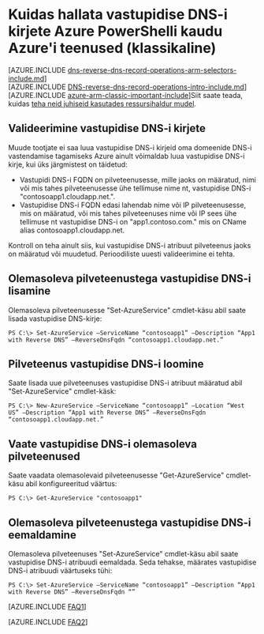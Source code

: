 <properties
   pageTitle="Azure'i (klassikaline) teenuste PowerShelli kaudu vastupidise DNS-i kirjeid hallata | Microsoft Azure'i"
   description="Kuidas hallata vastupidise DNS-i või PTR kirjete Azure'i teenuste klassikaline juurutamise mudeli PowerShelli kaudu. "
   services="DNS"
   documentationCenter="na"
   authors="s-malone"
   manager="carmonm"
   editor=""
   tags="azure-service-management"
/>
<tags
   ms.service="DNS"
   ms.devlang="na"
   ms.topic="article"
   ms.tgt_pltfrm="na"
   ms.workload="infrastructure-services"
   ms.date="10/28/2016"
   ms.author="smalone" />

# <a name="how-to-manage-reverse-dns-records-for-your-azure-services-classic-using-azure-powershell"></a>Kuidas hallata vastupidise DNS-i kirjete Azure PowerShelli kaudu Azure'i teenused (klassikaline)

[AZURE.INCLUDE [dns-reverse-dns-record-operations-arm-selectors-include.md](../../includes/dns-reverse-dns-record-operations-arm-selectors-include.md)]
<BR>
[AZURE.INCLUDE [DNS-reverse-dns-record-operations-intro-include.md](../../includes/dns-reverse-dns-record-operations-intro-include.md)]
<BR>
[AZURE.INCLUDE [azure-arm-classic-important-include](../../includes/learn-about-deployment-models-classic-include.md)]Siit saate teada, kuidas [teha neid juhiseid kasutades ressursihaldur mudel](dns-reverse-dns-record-operations-ps.md).

## <a name="validation-of-reverse-dns-records"></a>Valideerimine vastupidise DNS-i kirjete
Muude tootjate ei saa luua vastupidise DNS-i kirjeid oma domeenide DNS-i vastendamise tagamiseks Azure ainult võimaldab luua vastupidise DNS-i kirje, kui üks järgmistest on täidetud:

- Vastupidi DNS-i FQDN on pilveteenusesse, mille jaoks on määratud, nimi või mis tahes pilveteenusesse ühe tellimuse nime nt, vastupidise DNS-i "contosoapp1.cloudapp.net.".
- Vastupidise DNS-i FQDN edasi lahendab nime või IP pilveteenusesse, mis on määratud, või mis tahes pilveteenuses nime või IP sees ühe tellimuse nt vastupidise DNS-i on "app1.contoso.com." mis on CName alias contosoapp1.cloudapp.net.

Kontroll on teha ainult siis, kui vastupidise DNS-i atribuut pilveteenus jaoks on määratud või muudetud. Perioodiliste uuesti valideerimine ei tehta.

## <a name="add-reverse-dns-to-existing-cloud-services"></a>Olemasoleva pilveteenustega vastupidise DNS-i lisamine
Olemasoleva pilveteenusesse "Set-AzureService" cmdlet-käsu abil saate lisada vastupidise DNS-kirje:

    PS C:\> Set-AzureService –ServiceName “contosoapp1” –Description “App1 with Reverse DNS” –ReverseDnsFqdn “contosoapp1.cloudapp.net.”

## <a name="create-a-cloud-service-with-reverse-dns"></a>Pilveteenus vastupidise DNS-i loomine
Saate lisada uue pilveteenuses vastupidise DNS-i atribuut määratud abil "Set-AzureService" cmdlet-käsk:

    PS C:\> New-AzureService –ServiceName “contosoapp1” –Location “West US” –Description “App1 with Reverse DNS” –ReverseDnsFqdn “contosoapp1.cloudapp.net.”

## <a name="view-reverse-dns-for-existing-cloud-services"></a>Vaate vastupidise DNS-i olemasoleva pilveteenused
Saate vaadata olemasolevaid pilveteenusesse "Get-AzureService" cmdlet-käsu abil konfigureeritud väärtus:

    PS C:\> Get-AzureService "contosoapp1"

## <a name="remove-reverse-dns-from-existing-cloud-services"></a>Olemasoleva pilveteenustega vastupidise DNS-i eemaldamine
Olemasoleva pilveteenuses "Set-AzureService" cmdlet-käsu abil saate vastupidise DNS-i atribuudi eemaldada. Seda tehakse, määrates vastupidise DNS-i atribuudi väärtuseks tühi:

    PS C:\> Set-AzureService –ServiceName “contosoapp1” –Description “App1 with Reverse DNS” –ReverseDnsFqdn “”

[AZURE.INCLUDE [FAQ1](../../includes/dns-reverse-dns-record-operations-faq-host-own-arpa-zone-include.md)]

[AZURE.INCLUDE [FAQ2](../../includes/dns-reverse-dns-record-operations-faq-asm-include.md)]
